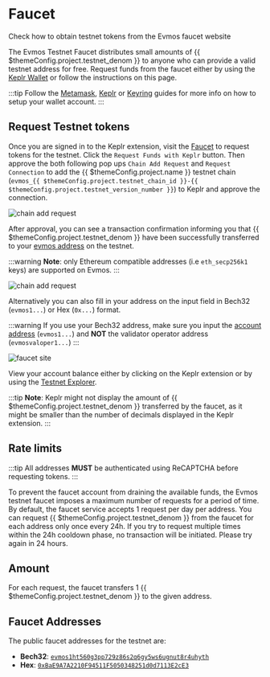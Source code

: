 # Faucet

Check how to obtain testnet tokens from the Evmos faucet website 

The Evmos Testnet Faucet distributes small amounts of {{ $themeConfig.project.testnet_denom }} to anyone who can provide a valid testnet address for free. Request funds from the faucet either by using the [Keplr Wallet](../../use/connect-your-wallet/keplr) or follow the instructions on this page.

:::tip
Follow the [Metamask](../../use/connect-your-wallet/metamask), [Keplr](../../use/connect-your-wallet/keplr) or [Keyring](../../protocol/concepts/keyring) guides for more info on how to setup your wallet account.
:::

## Request Testnet tokens

<!-- markdown-link-check-disable-next-line -->
Once you are signed in to the Keplr extension, visit the [Faucet](https://faucet.evmos.dev/) to request tokens for the testnet. Click the `Request Funds with Keplr` button. Then approve the both following pop ups `Chain Add Request` and `Request Connection` to add the {{ $themeConfig.project.name }} testnet chain (`evmos_{{ $themeConfig.project.testnet_chain_id }}-{{ $themeConfig.project.testnet_version_number }}`) to Keplr and approve the connection.

![chain add request](/img/keplr_approve_chain.png)

After approval, you can see a transaction confirmation informing you that {{ $themeConfig.project.testnet_denom }} have been successfully transferred to your [evmos address](../../protocol/concepts/accounts#address-formats-for-clients) on the testnet.

:::warning
**Note**: only Ethereum compatible addresses (i.e `eth_secp256k1` keys) are supported on Evmos.
:::

![chain add request](/img/keplr_transaction.png)

Alternatively you can also fill in your address on the input field in Bech32 (`evmos1...`) or Hex (`0x...`) format.

:::warning
If you use your Bech32 address, make sure you input the [account address](../../protocol/concepts/accounts#addresses-and-public-keys) (`evmos1...`) and **NOT** the validator operator address (`evmosvaloper1...`)
:::

![faucet site](/img/faucet_web_page.png)

View your account balance either by clicking on the Keplr extension or by using the [Testnet Explorer](https://testnet.mintscan.io/evmos-testnet).

:::tip
**Note**: Keplr might not display the amount of {{ $themeConfig.project.testnet_denom }} transferred by the faucet, as it might be smaller than the number of decimals displayed in the Keplr extension.
:::

## Rate limits

:::tip
All addresses **MUST** be authenticated using ReCAPTCHA before requesting tokens.
:::

To prevent the faucet account from draining the available funds, the Evmos testnet faucet imposes a maximum number of requests for a period of time. By default, the faucet service accepts 1 request per day per address. You can request {{ $themeConfig.project.testnet_denom }} from the faucet for each address only once every 24h. If you try to request multiple times within the 24h cooldown phase, no transaction will be initiated. Please try again in 24 hours.

## Amount

For each request, the faucet transfers 1 {{ $themeConfig.project.testnet_denom }} to the given address.

## Faucet Addresses

The public faucet addresses for the testnet are:

- **Bech32**: [`evmos1ht560g3pp729z86s2q6gy5ws6ugnut8r4uhyth`](https://testnet.mintscan.io/evmos-testnet/account/evmos1ht560g3pp729z86s2q6gy5ws6ugnut8r4uhyth)
- **Hex**: [`0xBaE9A7A2210F94511F5050348251d0d7113E2cE3`](https://evm.evmos.dev/address/0xBaE9A7A2210F94511F5050348251d0d7113E2cE3/transactions)